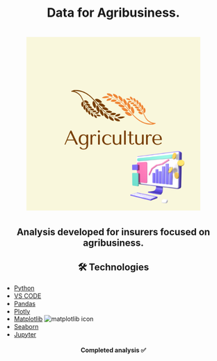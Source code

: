 <h1 align="center">
Data for Agribusiness.
</h1>

<h1 align="center">
<img src= "Agriculture.Logo.png" width="400" height="400" />
</h1>

<h2 align="center">
Analysis developed for insurers focused on agribusiness. 
</h2>



<h2 align="center">
 🛠 Technologies
</h2>


-  [Python](https://www.python.org/) <img src="https://cdn.jsdelivr.net/gh/devicons/devicon/icons/python/python-original.svg" width="20" height="15" />
-  [VS CODE](https://code.visualstudio.com/) <img src="https://cdn.jsdelivr.net/gh/devicons/devicon/icons/vscode/vscode-original.svg" width="20" height="15" />
-  [Pandas](https://pandas.pydata.org/) <img src="https://cdn.jsdelivr.net/gh/devicons/devicon/icons/pandas/pandas-original.svg" width="20" height="15" />  
-  [Plotly](https://plotly.com/python/plotly-express/) <img src="https://avatars.githubusercontent.com/u/5997976?s=200&v=4" width="20" height="15" />
-  [Matplotlib](https://matplotlib.org/3.5.3/api/_as_gen/matplotlib.pyplot.html) ![matplotlib icon](https://user-images.githubusercontent.com/106255930/210024682-001243c2-c9a0-4414-a59d-0e065db5931b.png)
-  [Seaborn](https://seaborn.pydata.org/) <img src="https://user-images.githubusercontent.com/104145773/171375260-c711bda4-ff6d-4693-9a91-b234744f13ad.svg" width="20"      height="15" />
-  [Jupyter](https://jupyter.org/) <img src="https://cdn.jsdelivr.net/gh/devicons/devicon/icons/jupyter/jupyter-original-wordmark.svg" width="20" height="15" />

<h4 align="center"> 
	 Completed analysis ✅
</h4>
